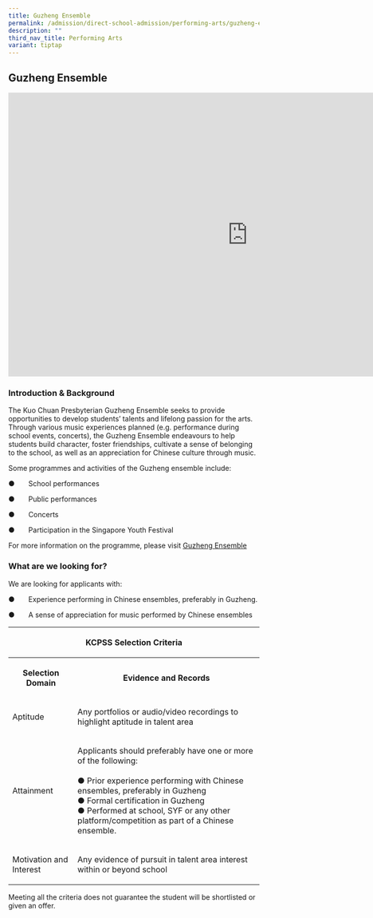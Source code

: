 ```yaml
---
title: Guzheng Ensemble
permalink: /admission/direct-school-admission/performing-arts/guzheng-ensemble/
description: ""
third_nav_title: Performing Arts
variant: tiptap
---
```

<h2>Guzheng Ensemble</h2>
<div class="iframe-wrapper">
<iframe height="569" width="960" allowfullscreen="true" frameborder="0" src="https://docs.google.com/presentation/d/e/2PACX-1vQI16pq-_2r9ka4ocRyuIMfNAri8d77AXR7J5VCOpKopS5h2EEzkot-lEq2tHJTuqaqu5QinIvtjadG/pubembed?start=true&amp;loop=false&amp;delayms=3000"></iframe>
</div>
<h3>Introduction &amp; Background</h3>
<p>The Kuo Chuan Presbyterian Guzheng Ensemble seeks to provide opportunities
to develop students’ talents and lifelong passion for the arts. Through
various music experiences planned (e.g. performance during school events,
concerts), the Guzheng Ensemble endeavours to help students build character,
foster friendships, cultivate a sense of belonging to the school, as well
as an appreciation for Chinese culture through music.</p>
<p>Some programmes and activities of the Guzheng ensemble include:</p>
<p>●&nbsp;&nbsp;&nbsp;&nbsp;&nbsp;&nbsp;&nbsp;School performances</p>
<p>●&nbsp;&nbsp;&nbsp;&nbsp;&nbsp;&nbsp;&nbsp;Public performances</p>
<p>●&nbsp;&nbsp;&nbsp;&nbsp;&nbsp;&nbsp;&nbsp;Concerts</p>
<p>●&nbsp;&nbsp;&nbsp;&nbsp;&nbsp;&nbsp;&nbsp;Participation in the Singapore
Youth Festival</p>
<p>For more information on the programme, please visit&nbsp;<a href="https://www.kuochuanpresbyteriansec.moe.edu.sg/the-kuo-chuan-experience/co-curricular-activities-cca/performing-arts/guzheng/" rel="noopener nofollow" target="_blank">Guzheng Ensemble</a>
</p>
<h3>What are we looking for?</h3>
<p>We are looking for applicants with:</p>
<p>●&nbsp;&nbsp;&nbsp;&nbsp;&nbsp;&nbsp;&nbsp;Experience performing in Chinese
ensembles, preferably in Guzheng.</p>
<p>●&nbsp;&nbsp;&nbsp;&nbsp;&nbsp;&nbsp;&nbsp;A sense of appreciation for
music performed by Chinese ensembles</p>
<table style="minWidth: 50px">
<colgroup>
<col>
<col>
</colgroup>
<tbody>
<tr>
<th rowspan="1" colspan="2">
<p>KCPSS Selection Criteria</p>
</th>
</tr>
<tr>
<th rowspan="1" colspan="1">
<p>Selection Domain</p>
</th>
<th rowspan="1" colspan="1">
<p>Evidence and Records</p>
</th>
</tr>
<tr>
<td rowspan="1" colspan="1">
<p>Aptitude</p>
</td>
<td rowspan="1" colspan="1">
<p>Any portfolios or audio/video recordings to highlight aptitude in talent
area</p>
</td>
</tr>
<tr>
<td rowspan="1" colspan="1">
<p>Attainment</p>
</td>
<td rowspan="1" colspan="1">
<p>Applicants should preferably have one or more of the following:
<br>
<br>● Prior experience performing with Chinese ensembles, preferably in Guzheng
<br>● Formal certification in Guzheng
<br>● Performed at school, SYF or any other platform/competition as part of
a Chinese ensemble.
<br>
</p>
</td>
</tr>
<tr>
<td rowspan="1" colspan="1">
<p>Motivation and Interest</p>
</td>
<td rowspan="1" colspan="1">
<p>Any evidence of pursuit in talent area interest within or beyond school
<br>
</p>
</td>
</tr>
</tbody>
</table>
<p>Meeting all the criteria does not guarantee the student will be shortlisted
or given an offer.</p>